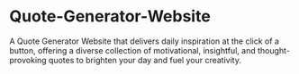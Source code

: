 # Quote-Generator-Website
A Quote Generator Website that delivers daily inspiration at the click of a button, offering a diverse collection of motivational, insightful, and thought-provoking quotes to brighten your day and fuel your creativity.
